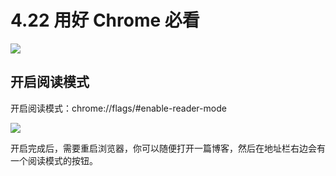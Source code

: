 # 4.22 用好 Chrome 必看

![](http://image.iswbm.com/20200602135014.png)

## 开启阅读模式

开启阅读模式：chrome://flags/#enable-reader-mode

![](http://image.python-online.cn/20191201103653.png)

开启完成后，需要重启浏览器，你可以随便打开一篇博客，然后在地址栏右边会有一个阅读模式的按钮。



